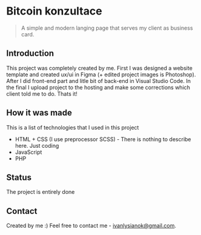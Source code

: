 # Bitcoin konzultace
> A simple and modern langing page that serves my client as business card.

## Introduction
This project was completely created by me. First I was designed a website template and created ux/ui in Figma (+ edited project images is Photoshop). After I did front-end part and litle bit of back-end in Visual Studio Code. In the final I upload project to the hosting and make some corrections which client told me to do. Thats it!

## How it was made
This is a list of technologies that I used in this project
* HTML + CSS (I use preprocessor SCSS) - There is nothing to describe here. Just coding
* JavaScript
* PHP

## Status
The project is entirely done

## Contact
Created by me :) Feel free to contact me - ivanlysianok@gmail.com.
